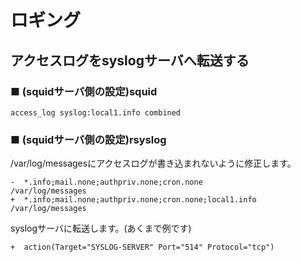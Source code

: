 # ロギング
## アクセスログをsyslogサーバへ転送する
### ■ (squidサーバ側の設定)squid
```
access_log syslog:local1.info combined
```

### ■ (squidサーバ側の設定)rsyslog
/var/log/messagesにアクセスログが書き込まれないように修正します。
```
-  *.info;mail.none;authpriv.none;cron.none                /var/log/messages
+  *.info;mail.none;authpriv.none;cron.none;local1.info    /var/log/messages
```

syslogサーバに転送します。(あくまで例です)
```
+  action(Target="SYSLOG-SERVER" Port="514" Protocol="tcp")
```

